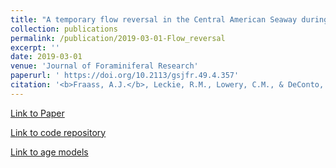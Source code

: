 ```yaml
---
title: "A temporary flow reversal in the Central American Seaway during or after the Oligocene Miocene Transition: Precision in biostratigraphy"
collection: publications
permalink: /publication/2019-03-01-Flow_reversal
excerpt: ''
date: 2019-03-01
venue: 'Journal of Foraminiferal Research'
paperurl: '	https://doi.org/10.2113/gsjfr.49.4.357'
citation: '<b>Fraass, A.J.</b>, Leckie, R.M., Lowery, C.M., & DeConto, R., 2019, A temporary flow reversal in the Central American Seaway during or after the Oligocene Miocene Transition: Precision in biostratigraphy, <i>Journal of Foraminiferal Research</i>. DOI: https://doi.org/10.2113/gsjfr.49.4.357'
---
```


[Link to Paper](https://doi.org/10.2113/gsjfr.49.4.357)

[Link to code repository](https://github.com/Fraass/P.-kugleri-precision)

[Link to age models](https://figshare.com/projects/Precision_in_biostratigraphy_Paragloborotalia_kugleri_a_glaciation_and_a_boundary/22639)
